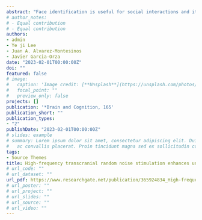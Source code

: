 ```yaml
---
abstract: "Face identification is useful for social interactions and its impairment can lead to severe social and mental problems. This ability is also remarkably important in applied settings, including eyewitness identification and ID verification. Several studies have demonstrated the potential of Transcranial Random Noise Stimulation (tRNS) to enhance different cognitive skills. However, research has produced inconclusive results about the effectiveness of tRNS to improve face identification. The present study aims to further explore the effect of tRNS on face identification using an unfamiliar face matching task. Observers firstly received either high-frequency bilateral tRNS or sham stimulation for 20 min. The stimulation targeted occipitotemporal areas, which have been previously involved in face processing. In a subsequent stage, observers were asked to perform an unfamiliar face matching task consisting of unaltered and pixelated face pictures. Compared to the sham stimulation group, the high-frequency tRNS group showed better unfamiliar face matching performance with both unaltered and pixelated faces. Our results show that a single high-frequency tRNS session might suffice to improve face identification abilities. These results have important consequences for the treatment of face recognition disorders, and potential applications in those scenarios whereby the identification of faces is primordial."
# author_notes:
# - Equal contribution
# - Equal contribution
authors:
- admin
- Ye ji Lee
- Juan A. Alvarez-Montesinos
- Javier Garcia-Orza
date: "2023-02-01T00:00:00Z"
doi: ""
featured: false
# image:
#   caption: 'Image credit: [**Unsplash**](https://unsplash.com/photos/jdD8gXaTZsc)'
#   focal_point: ""
#   preview_only: false
projects: []
publication: '*Brain and Cognition, 165'
publication_short: ""
publication_types:
- "2"
publishDate: "2023-02-01T00:00:00Z"
# slides: example
# summary: Lorem ipsum dolor sit amet, consectetur adipiscing elit. Duis posuere tellus
#   ac convallis placerat. Proin tincidunt magna sed ex sollicitudin condimentum.
tags:
- Source Themes
title: High-frequency transcranial random noise stimulation enhances unfamiliar face matching of high resolution and pixelated faces
# url_code: ""
# url_dataset: ""
url_pdf: https://www.researchgate.net/publication/365924834_High-frequency_transcranial_random_noise_stimulation_enhances_unfamiliar_face_matching_of_high_resolution_and_pixelated_faces
# url_poster: ""
# url_project: ""
# url_slides: ""
# url_source: ""
# url_video: ""
---
```


